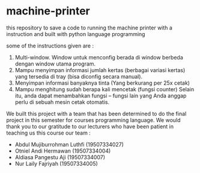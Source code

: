 # machine-printer
this repository to save a code to running the machine printer with a instruction and built with python language programming

some of the instructions given are :
1. Multi-window. Window untuk menconfig berada di window berbeda dengan window utama program.
2. Mampu menyimpan informasi jumlah kertas (berbagai variasi kertas) yang tersedia di tray (bisa diconfig secara manual).
3. Menyimpan informasi banyaknya tinta (Yang berkurang per 25x cetak)
4. Mampu menghitung sudah berapa kali mencetak (fungsi counter)
Selain itu, anda dapat menambahkan fungsi – fungsi lain yang Anda anggap perlu di sebuah mesin cetak otomatis.

We built this project with a team that has been determined to do the final project in this semester for courses programming language.
We would thank you to our gratitude to our lecturers who have been patient in teaching us this course
our team : 
- Abdul Mujiburrohman Luthfi (19507334027)
- Otniel Andi Hermawan (19507334004)
- Aldiasa Pangestu Aji (19507334007)
- Nur Laily Fajriyah (19507334005)
